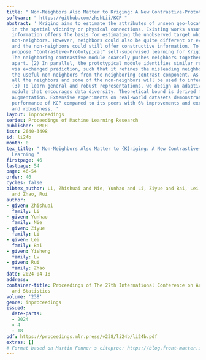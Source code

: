 ```yaml
---
title: " Non-Neighbors Also Matter to Kriging: A New Contrastive-Prototypical Learning "
software: " https://github.com/zhshLii/KCP "
abstract: ' Kriging aims to estimate the attributes of unseen geo-locations from observations
  in the spatial vicinity or physical connections. Existing works assume that neighbors’
  information offers the basis for estimating the unobserved target while ignoring
  non-neighbors. However, neighbors could also be quite different or even misleading,
  and the non-neighbors could still offer constructive information. To this end, we
  propose "Contrastive-Prototypical" self-supervised learning for Kriging (KCP): (1)
  The neighboring contrastive module coarsely pushes neighbors together and non-neighbors
  apart. (2) In parallel, the prototypical module identifies similar representations
  via exchanged prediction, such that it refines the misleading neighbors and recycles
  the useful non-neighbors from the neighboring contrast component. As a result, not
  all the neighbors and some of the non-neighbors will be used to infer the target.
  (3) To learn general and robust representations, we design an adaptive augmentation
  module that encourages data diversity. Theoretical bound is derived for the proposed
  augmentation. Extensive experiments on real-world datasets demonstrate the superior
  performance of KCP compared to its peers with 6% improvements and exceptional transferability
  and robustness. '
layout: inproceedings
series: Proceedings of Machine Learning Research
publisher: PMLR
issn: 2640-3498
id: li24b
month: 0
tex_title: " Non-Neighbors Also Matter to {K}riging: A New Contrastive-Prototypical
  Learning "
firstpage: 46
lastpage: 54
page: 46-54
order: 46
cycles: false
bibtex_author: Li, Zhishuai and Nie, Yunhao and Li, Ziyue and Bai, Lei and Lv, Yisheng
  and Zhao, Rui
author:
- given: Zhishuai
  family: Li
- given: Yunhao
  family: Nie
- given: Ziyue
  family: Li
- given: Lei
  family: Bai
- given: Yisheng
  family: Lv
- given: Rui
  family: Zhao
date: 2024-04-18
address:
container-title: Proceedings of The 27th International Conference on Artificial Intelligence
  and Statistics
volume: '238'
genre: inproceedings
issued:
  date-parts:
  - 2024
  - 4
  - 18
pdf: https://proceedings.mlr.press/v238/li24b/li24b.pdf
extras: []
# Format based on Martin Fenner's citeproc: https://blog.front-matter.io/posts/citeproc-yaml-for-bibliographies/
---
```

